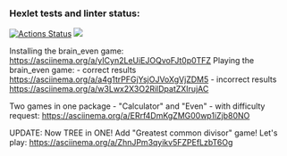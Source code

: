### Hexlet tests and linter status:
[![Actions Status](https://github.com/mkost148/python-project-lvl1/workflows/hexlet-check/badge.svg)](https://github.com/mkost148/python-project-lvl1/actions)
<a href="https://codeclimate.com/github/mkost148/python-project-lvl1/maintainability"><img src="https://api.codeclimate.com/v1/badges/81e25725e4ae3496409a/maintainability" /></a>

Installing the brain_even game: https://asciinema.org/a/yICyn2LeUiEJOQvoFJt0p0TFZ
Playing the brain_even game:
    - correct results https://asciinema.org/a/a4g1trPFGjYsjOJVoXgVjZDM5
    - incorrect results https://asciinema.org/a/w3Lwx2X3O2RilDpatZXIrujAC

Two games in one package - "Calculator" and "Even" - with difficulty request:
    https://asciinema.org/a/ERrf4DmKgZMG00wp1iZjb80NO


UPDATE: Now TREE in ONE! Add "Greatest common divisor" game! Let's play:
    https://asciinema.org/a/ZhnJPm3qyikv5FZPEfLzbT6Og
